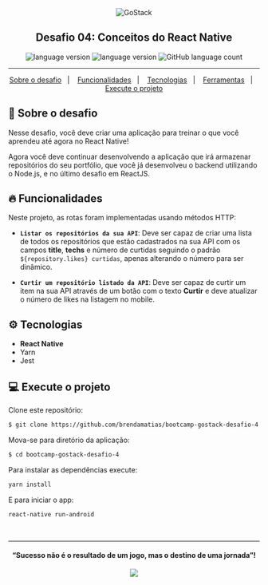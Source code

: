 <div align="center">
  <img alt="GoStack"
    src="https://storage.googleapis.com/golden-wind/bootcamp-gostack/header-desafios.png"
  />
</div>

<h2 align="center">
   Desafio 04: Conceitos do React Native
</h2>

<p align="center">
  <img alt="language version" src="https://img.shields.io/badge/React%20Native-v_0.62.1-339933?logo=react">
  <img alt="language version" src="https://img.shields.io/badge/Yarn-v_1.22.4-2C8EBB?logo=Yarn">
  <img alt="GitHub language count" src="https://img.shields.io/github/languages/count/brendamatias/bootcamp-gostack-desafio-4">
</p>

<hr/>

<p align="center">
  <a href="#rocket-sobre-o-desafio">Sobre o desafio</a>&nbsp;&nbsp;&nbsp;|&nbsp;&nbsp;&nbsp;
  <a href="#🔥-funcionalidades">Funcionalidades</a>&nbsp;&nbsp;&nbsp;|&nbsp;&nbsp;&nbsp;
  <a href="#⚙️-tecnologias">Tecnologias</a>&nbsp;&nbsp;&nbsp;|&nbsp;&nbsp;&nbsp;
  <a href="#⛏-ferramentas">Ferramentas</a>&nbsp;&nbsp;&nbsp;|&nbsp;&nbsp;&nbsp;
  <a href="#computer-execute-o-projeto">Execute o projeto</a>
</p>

## :rocket: Sobre o desafio

Nesse desafio, você deve criar uma aplicação para treinar o que você aprendeu até agora no React Native!

Agora você deve continuar desenvolvendo a aplicação que irá armazenar repositórios do seu portfólio, que você já desenvolveu o backend utilizando o Node.js, e no último desafio em ReactJS.

## 🔥 Funcionalidades

Neste projeto, as rotas foram implementadas usando métodos HTTP:
- **`Listar os repositórios da sua API`**: Deve ser capaz de criar uma lista de todos os repositórios que estão cadastrados na sua API com os campos **title**, **techs** e número de curtidas seguindo o padrão `${repository.likes} curtidas`, apenas alterando o número para ser dinâmico.

- **`Curtir um repositório listado da API`**: Deve ser capaz de curtir um item na sua API através de um botão com o texto **Curtir** e deve atualizar o número de likes na listagem no mobile.

## ⚙️ Tecnologias

* __React Native__
* Yarn
* Jest

## :computer: Execute o projeto

Clone este repositório:

```bash
$ git clone https://github.com/brendamatias/bootcamp-gostack-desafio-4
```

Mova-se para diretório da aplicação:

```bash
$ cd bootcamp-gostack-desafio-4
```

Para instalar as dependências execute:

```bash
yarn install
```

E para iniciar o app:

```bash
react-native run-android
```

<br/>

---

<h4 align="center">
  “Sucesso não é o resultado de um jogo, mas o destino de uma jornada”!
</h4>

<p align="center">
  <a alt="Brenda" href="https://www.linkedin.com/in/brenda-matias/">
    <img src="https://img.shields.io/badge/LinkedIn-Brenda_Matias-0077B5?logo=linkedin"/>
  </a>
</p>
